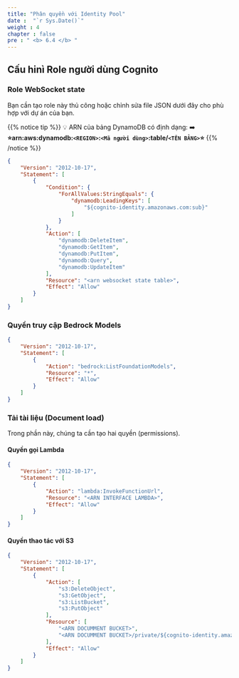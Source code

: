 ```yaml
---
title: "Phân quyền với Identity Pool"
date :  "`r Sys.Date()`" 
weight : 4
chapter : false
pre : " <b> 6.4 </b> "
---
```


## Cấu hinì Role người dùng Cognito

### Role WebSocket state

Bạn cần tạo role này thủ công hoặc chỉnh sửa file JSON dưới đây cho phù hợp với dự án của bạn.

{{% notice tip %}}
💡 ARN của bảng DynamoDB có định dạng: 
➡️  **⭐arn:aws:dynamodb:`<REGION>`:`<Mã người dùng>`:table/`<TÊN BẢNG>`⭐**
{{% /notice %}}

```json
{
	"Version": "2012-10-17",
	"Statement": [
		{
			"Condition": {
				"ForAllValues:StringEquals": {
					"dynamodb:LeadingKeys": [
						"${cognito-identity.amazonaws.com:sub}"
					]
				}
			},
			"Action": [
				"dynamodb:DeleteItem",
				"dynamodb:GetItem",
				"dynamodb:PutItem",
				"dynamodb:Query",
				"dynamodb:UpdateItem"
			],
			"Resource": "<arn websocket state table>",
			"Effect": "Allow"
		}
	]
}
```

### Quyền truy cập Bedrock Models

```json
{
	"Version": "2012-10-17",
	"Statement": [
		{
			"Action": "bedrock:ListFoundationModels",
			"Resource": "*",
			"Effect": "Allow"
		}
	]
}
```

### Tải tài liệu (Document load)

Trong phần này, chúng ta cần tạo hai quyền (permissions).

#### Quyền gọi Lambda

```json
{
	"Version": "2012-10-17",
	"Statement": [
		{
			"Action": "lambda:InvokeFunctionUrl",
			"Resource": "<ARN INTERFACE LAMBDA>",
			"Effect": "Allow"
		}
	]
}
```

#### Quyền thao tác với S3

```json
{
	"Version": "2012-10-17",
	"Statement": [
		{
			"Action": [
				"s3:DeleteObject",
				"s3:GetObject",
				"s3:ListBucket",
				"s3:PutObject"
			],
			"Resource": [
				"<ARN DOCUMMENT BUCKET>",
				"<ARN DOCUMMENT BUCKET>/private/${cognito-identity.amazonaws.com:sub}/*"
			],
			"Effect": "Allow"
		}
	]
}
```
